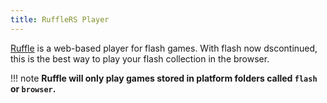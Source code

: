 ```yaml
---
title: RuffleRS Player
---
```

[Ruffle](https://ruffle.rs/) is a web-based player for flash games. With flash now dscontinued, this is the best way to play your flash collection in the browser.

!!! note
    **Ruffle will only play games stored in platform folders called `flash` or `browser`.**
